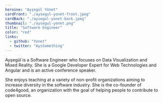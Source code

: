 ```yaml
---
heroine: "Ayşegül Yönet"
cardFront: "./aysegul-yonet-front.jpeg"
cardBack: "./aysegul-yonet-back.jpeg"
thumbnail: "./aysegul-yonet.png"
title: "Software Engineer"
color: "red"
links:
  - github: "Yonet"
  - twitter: "AysSomething"
---
```


Ayşegül is a Software Engineer who focuses on Data Visualization and Mixed Reality. She is a Google Developer Expert for Web Technologies and Angular and is an active conference speaker.

She enjoys teaching at a variety of non-profit organizations aiming to increase diversity in the software industry. She is the co-founder of code4good, an organization with the goal of helping people to contribute to open source.
